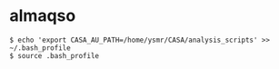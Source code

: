 # almaqso

```shell
$ echo 'export CASA_AU_PATH=/home/ysmr/CASA/analysis_scripts' >> ~/.bash_profile
$ source .bash_profile
```
